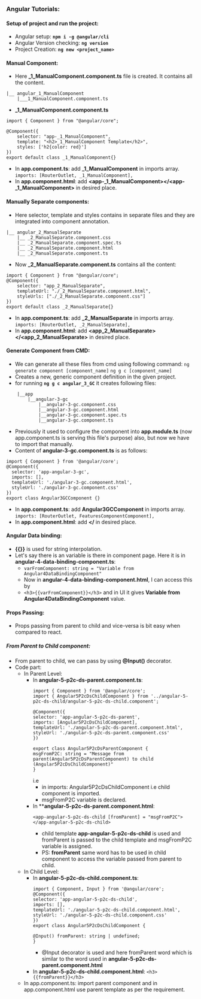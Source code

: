 ### Angular Tutorials:
#### Setup of project and run the project:
- Angular setup:
    **``` npm i -g @angular/cli ```**
- Angular Version checking:
    **``` ng version ```**
- Project Creation: 
    **``` ng new <project_name> ```**

    
#### Manual Component:
- Here **_1_ManualComponent.component.ts** file is created. It contains all the content.
```
|__ angular_1_ManualComponent
    |___1_ManualComponent.component.ts
```

- **_1_ManualComponent.component.ts**
```
import { Component } from "@angular/core";

@Component({
    selector: "app-_1_ManualComponent",
    template: "<h2>_1_ManualComponent Template</h2>",
    styles: ['h2{color: red}']
})
export default class _1_ManualComponent{}
```

- In **app.component.ts**: add **_1_ManualComponent** in imports array.
```imports: [RouterOutlet, _1_ManualComponent],```
- In **app.component.html**: add **<app-_1_ManualComponent></<app-_1_ManualComponent>** in desired place.

#### Manually Separate components:
- Here selector, template and styles contains in separate files and they are integrated into component annotation.
```
|__ angular_2_ManualSeparate
    |__ _2_ManualSeparate.component.css
    |__ _2_ManualSeparate.component.spec.ts
    |__ _2_ManualSeparate.component.html
    |__ _2_ManualSeparate.component.ts
```
- Now **_2_ManualSeparate.component.ts** contains all the content:
```
import { Component } from "@angular/core";
@Component({
    selector: "app_2_ManualSeparate",
    templateUrl: "./_2_ManualSeparate.component.html",
    styleUrls: ["./_2_ManualSeparate.component.css"]
})
export default class _2_ManualSeparate{}
```
- In **app.component.ts**: add **_2_ManualSeparate** in imports array.
```imports: [RouterOutlet, _2_ManualSeparate],```
- In **app.component.html**: add **<app_2_ManualSeparate></<app_2_ManualSeparate>** in desired place.


#### Generate Component from CMD:
- We can generate all these files from cmd using following command:
```ng generate component [component_name]```
```ng g c [component_name]```
- Creates a new, generic component definition in the given project. 
- for running **```ng g c angular_3_GC```** it creates following files:
```
    |__app
        |__angular-3-gc
            |__angular-3-gc.component.css
            |__angular-3-gc.component.html
            |__angular-3-gc.component.spec.ts
            |__angular-3-gc.component.ts
```
- Previously it used to configure the component into **app.module.ts** (now app.component.ts is serving this file's purpose) also, but now we have to import that manually.
- Content of **angular-3-gc.component.ts** is as follows:
```
import { Component } from '@angular/core';
@Component({
  selector: 'app-angular-3-gc',
  imports: [],
  templateUrl: './angular-3-gc.component.html',
  styleUrl: './angular-3-gc.component.css'
})
export class Angular3GCComponent {}
```

- In **app.component.ts**: add **Angular3GCComponent** in imports array.
```imports: [RouterOutlet, FeaturesComponentComponent],```
- In **app.component.html**: add **<app-angular-3-gc></<app-angular-3-gc>** in desired place.

#### Angular Data binding:
- **{{}}** is used for string interpolation.
- Let's say there is an variable is there in component page. Here it is in **angular-4-data-binding-component.ts**:
    - ``` varFromComponent: string = "Variable from Angular4DataBindingComponent" ```
    - Now in **angular-4-data-binding-component.html**, I can access this by 
    - ```<h3>{{varFromComponent}}</h3>``` and in UI it gives **Variable from Angular4DataBindingComponent** value.


#### Props Passing:
- Props passing from parent to child and vice-versa is bit easy when compared to react.
##### From Parent to Child component:
- From parent to child, we can pass by using **@Input()** decorator.
- Code part:
    - In Parent Level:
        - In **angular-5-p2c-ds-parent.component.ts**:
            ```
            import { Component } from '@angular/core';
            import { Angular5P2cDsChildComponent } from '../angular-5-p2c-ds-child/angular-5-p2c-ds-child.component';

            @Component({
            selector: 'app-angular-5-p2c-ds-parent',
            imports: [Angular5P2cDsChildComponent],
            templateUrl: './angular-5-p2c-ds-parent.component.html',
            styleUrl: './angular-5-p2c-ds-parent.component.css'
            })

            export class Angular5P2cDsParentComponent {
            msgFromP2C: string = "Message from parent(Angular5P2cDsParentComponent) to child (Angular5P2cDsChildComponent)"
            }
            ```
            i.e 
            - in imports: Angular5P2cDsChildComponent i.e child component is imported.
            - msgFromP2C variable is declared.
        - In ****angular-5-p2c-ds-parent.component.html**:
            ```
            <app-angular-5-p2c-ds-child [fromParent] = "msgFromP2C"></app-angular-5-p2c-ds-child>
            ```
            - child template **app-angular-5-p2c-ds-child** is used and fromParent is passed to the child template and msgFromP2C variable is assigned.
            - PS: **fromParent** same word has to be used in child component to access the variable passed from parent to child.
    - In Child Level:
        - In **angular-5-p2c-ds-child.component.ts**:
            ```
            import { Component, Input } from '@angular/core';
            @Component({
            selector: 'app-angular-5-p2c-ds-child',
            imports: [],
            templateUrl: './angular-5-p2c-ds-child.component.html',
            styleUrl: './angular-5-p2c-ds-child.component.css'
            })
            export class Angular5P2cDsChildComponent {

            @Input() fromParent: string | undefined;
            }
            ```
            - @Input decorator is used and here fromParent word which is similar to the word used in **angular-5-p2c-ds-parent.component.html**
        - In **angular-5-p2c-ds-child.component.html**:
            ```<h3>{{fromParent}}</h3>```
    - In app.component.ts: import parent component and in app.component.html use parent template as per the requirement.